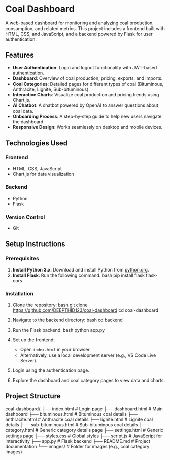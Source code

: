 # Coal Dashboard

A web-based dashboard for monitoring and analyzing coal production, consumption, and related metrics. This project includes a frontend built with HTML, CSS, and JavaScript, and a backend powered by Flask for user authentication.

## Features

- **User Authentication**: Login and logout functionality with JWT-based authentication.
- **Dashboard**: Overview of coal production, pricing, exports, and imports.
- **Coal Categories**: Detailed pages for different types of coal (Bituminous, Anthracite, Lignite, Sub-bituminous).
- **Interactive Charts**: Visualize coal production and pricing trends using Chart.js.
- **AI Chatbot**: A chatbot powered by OpenAI to answer questions about coal data.
- **Onboarding Process**: A step-by-step guide to help new users navigate the dashboard.
- **Responsive Design**: Works seamlessly on desktop and mobile devices.

## Technologies Used

### Frontend
- HTML, CSS, JavaScript
- Chart.js for data visualization

### Backend
- Python
- Flask

### Version Control
- Git

## Setup Instructions

### Prerequisites

1. **Install Python 3.x**: Download and install Python from [python.org](https://www.python.org/).
2. **Install Flask**: Run the following command:
   bash
   pip install flask flask-cors
   

### Installation

1. Clone the repository:
   bash
   git clone https://github.com/DEEPTHID123/coal-dashboard
   cd coal-dashboard
   
2. Navigate to the backend directory:
   bash
   cd backend
  
3. Run the Flask backend:
   bash
   python app.py
   
4. Set up the frontend:
   - Open `index.html` in your browser.
   - Alternatively, use a local development server (e.g., VS Code Live Server).
5. Login using the authentication page.
6. Explore the dashboard and coal category pages to view data and charts.

## Project Structure


coal-dashboard/
├── index.html            # Login page
├── dashboard.html        # Main dashboard
├── bituminous.html       # Bituminous coal details
├── anthracite.html       # Anthracite coal details
├── lignite.html          # Lignite coal details
├── sub-bituminous.html   # Sub-bituminous coal details
├── category.html         # Generic category details page
├── settings.html         # Generic settings page
├── styles.css           # Global styles
├── script.js            # JavaScript for interactivity
├── app.py               # Flask backend
├── README.md            # Project documentation
└── images/              # Folder for images (e.g., coal category images)

